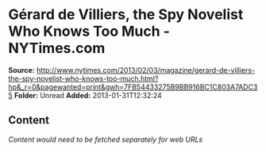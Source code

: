 # Gérard de Villiers, the Spy Novelist Who Knows Too Much - NYTimes.com

**Source:** http://www.nytimes.com/2013/02/03/magazine/gerard-de-villiers-the-spy-novelist-who-knows-too-much.html?hp&_r=0&pagewanted=print&gwh=7FB54433275B9BB916BC1C803A7ADC35
**Folder:** Unread
**Added:** 2013-01-31T12:32:24




## Content
*Content would need to be fetched separately for web URLs*
